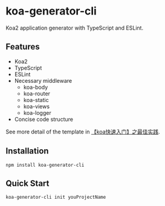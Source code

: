 # koa-generator-cli

Koa2 application generator with TypeScript and ESLint.

## Features

- Koa2
- TypeScript
- ESLint
- Necessary middleware
  - koa-body
  - koa-router
  - koa-static
  - koa-views
  - koa-logger
- Concise code structure

See more detail of the template in [【koa快速入门】之最佳实践](https://juejin.cn/post/7083486008641552397).


## Installation

```shell
npm install koa-generator-cli
```

## Quick Start

```shell
koa-generator-cli init youProjectName
```

